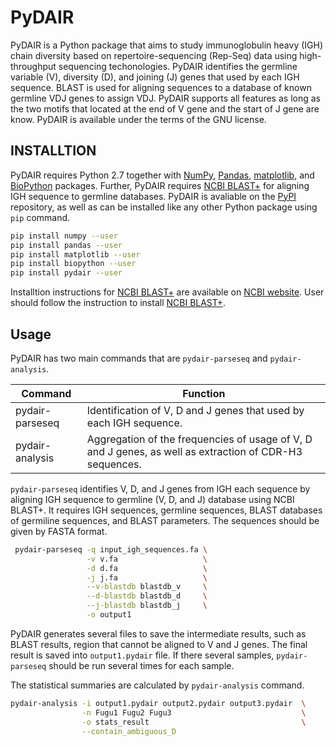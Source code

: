 # PyDAIR

PyDAIR is a Python package that aims to study immunoglobulin heavy (IGH) chain diversity
based on repertoire-sequencing (Rep-Seq) data using high-throughput sequencing techonologies.
PyDAIR identifies the germline variable (V), diversity (D), and joining (J) genes that
used by each IGH sequence.
BLAST is used for aligning sequences to a database of known germline VDJ genes to assign VDJ.
PyDAIR supports all features as long as the two motifs that located at the end of V gene and the start of J gene are know.
PyDAIR is available under the terms of the GNU license.





## INSTALLTION

PyDAIR requires Python 2.7 together with [NumPy](http://www.numpy.org/),
[Pandas](http://pandas.pydata.org/), [matplotlib](http://matplotlib.org/),
and [BioPython](http://biopython.org/) packages.
Further, PyDAIR requires [NCBI BLAST+](https://www.ncbi.nlm.nih.gov/books/NBK279690/)
for aligning IGH sequence to germline databases.
PyDAIR is avaliable on the [PyPI](https://pypi.python.org/pypi/PyDAIR) repository,
as well as can be installed like any other Python package using `pip` command.

``` bash
pip install numpy --user
pip install pandas --user
pip install matplotlib --user
pip install biopython --user
pip install pydair --user
```

Installtion instructions for [NCBI BLAST+](https://www.ncbi.nlm.nih.gov/books/NBK279690/)
are available on [NCBI website](https://www.ncbi.nlm.nih.gov/books/NBK279671/).
User should follow the instruction to install [NCBI BLAST+](https://www.ncbi.nlm.nih.gov/books/NBK279690/).





## Usage

PyDAIR has two main commands that are `pydair-parseseq` and `pydair-analysis`.

| Command         | Function |
|-----------------|----------|
| pydair-parseseq | Identification of V, D and J genes that used by each IGH sequence. |
| pydair-analysis | Aggregation of the frequencies of usage of V, D and J genes, as well as extraction of CDR-H3 sequences. |


`pydair-parseseq` identifies V, D, and J genes from IGH each sequence by aligning IGH sequence to
germline (V, D, and J) database using NCBI BLAST+.
It requires IGH sequences, germline sequences, BLAST databases of germiline sequences,
and BLAST parameters. The sequences should be given by FASTA format.


```bash
 pydair-parseseq -q input_igh_sequences.fa \
                 -v v.fa                   \
                 -d d.fa                   \
                 -j j.fa                   \
                 --v-blastdb blastdb_v     \
                 --d-blastdb blastdb_d     \
                 --j-blastdb blastdb_j     \
                 -o output1
```

PyDAIR generates several files to save the intermediate results,
such as BLAST results, region that cannot be aligned to V and J genes.
The final result is saved into `output1.pydair` file.
If there several samples, `pydair-parseseq` should be run several times for each sample.

The statistical summaries are calculated by `pydair-analysis` command.

```bash
pydair-analysis -i output1.pydair output2.pydair output3.pydair  \
                -n Fugu1 Fugu2 Fugu3                             \
                -o stats_result                                  \
                --contain_ambiguous_D
```





